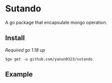 # Sutando
A go package that encapsulate mongo operation.


## Install
*Required go 1.18 up*

```$go get -u github.com/yanun0323/sutando```

## Example
